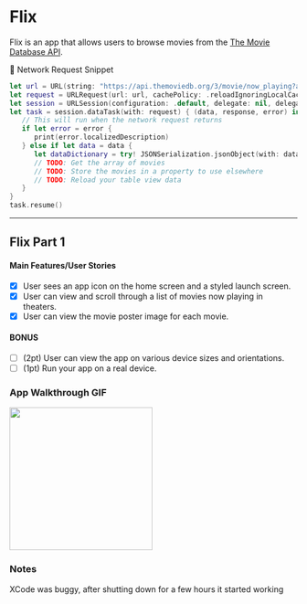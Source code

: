 # Flix

Flix is an app that allows users to browse movies from the [The Movie Database API](http://docs.themoviedb.apiary.io/#).

📝 Network Request Snippet
```swift
let url = URL(string: "https://api.themoviedb.org/3/movie/now_playing?api_key=a07e22bc18f5cb106bfe4cc1f83ad8ed")!
let request = URLRequest(url: url, cachePolicy: .reloadIgnoringLocalCacheData, timeoutInterval: 10)
let session = URLSession(configuration: .default, delegate: nil, delegateQueue: OperationQueue.main)
let task = session.dataTask(with: request) { (data, response, error) in
   // This will run when the network request returns
   if let error = error {
      print(error.localizedDescription)
   } else if let data = data {
      let dataDictionary = try! JSONSerialization.jsonObject(with: data, options: []) as! [String: Any]
      // TODO: Get the array of movies
      // TODO: Store the movies in a property to use elsewhere
      // TODO: Reload your table view data
   }
}
task.resume()
```
---

## Flix Part 1

#### Main Features/User Stories
- [x] User sees an app icon on the home screen and a styled launch screen.
- [x] User can view and scroll through a list of movies now playing in theaters.
- [x] User can view the movie poster image for each movie.

#### BONUS
- [ ] (2pt) User can view the app on various device sizes and orientations.
- [ ] (1pt) Run your app on a real device.

### App Walkthrough GIF
<img src="http://g.recordit.co/4bbI4xelC2.gif" width=250><br>

### Notes
XCode was buggy, after shutting down for a few hours it started working
